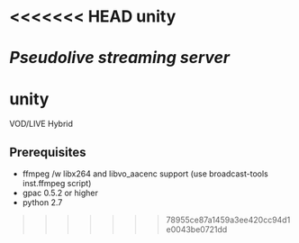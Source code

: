 <<<<<<< HEAD
unity
=====

*Pseudolive streaming server*
=======
# unity
VOD/LIVE Hybrid


Prerequisites
-------------

 - ffmpeg /w libx264 and libvo_aacenc support (use broadcast-tools inst.ffmpeg script)
 - gpac 0.5.2 or higher
 - python 2.7
>>>>>>> 78955ce87a1459a3ee420cc94d1e0043be0721dd

